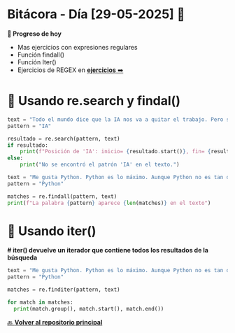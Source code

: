 ﻿# Bitácora - Día [29-05-2025] 🚀


**📌 Progreso de hoy**

- Mas ejercicios con expresiones regulares
- Función findall()
- Función Iter()
- Ejercicios de REGEX en [__ejercicios__ ➡️](https://github.com/Motorbuzzard880/Python-learning-journal/blob/master/Ejercicios/Regex.py)

# 🔄 Usando re.search y findal()

```python
text = "Todo el mundo dice que la IA nos va a quitar el trabajo. Pero solo hace falta ver cómo la puede cagar con las Regex para ir con cuidado"
pattern = "IA"

resultado = re.search(pattern, text)
if resultado:
	print(f"Posición de 'IA': inicio= {resultado.start()}, fin= {resultado.end()}")
else:
	print("No se encontró el patrón 'IA' en el texto.")
```

```python
text = "Me gusta Python. Python es lo máximo. Aunque Python no es tan difícil, ojo con Python"
pattern = "Python"

matches = re.findall(pattern, text)
print(f"La palabra {pattern} aparece {len(matches)} en el texto")
```

# 🔄 Usando iter()
**# iter() devuelve un iterador que contiene todos los resultados de la búsqueda**
```python
text = "Me gusta Python. Python es lo máximo. Aunque Python no es tan difícil, ojo con Python"
pattern = "Python"

matches = re.finditer(pattern, text)

for match in matches:
  print(match.group(), match.start(), match.end())
```


[🔙 **Volver al repositorio principal**](https://github.com/Motorbuzzard880/Python-learning-journal)  
